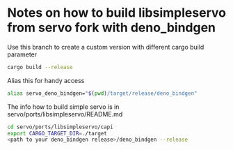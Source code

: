 # Notes on how to build libsimpleservo from servo fork with deno_bindgen

Use this branch to create a custom version with different cargo build parameter
```sh
cargo build --release
```
Alias this for handy access
```sh
alias servo_deno_bindgen="$(pwd)/target/release/deno_bindgen"
```

The info how to build simple servo is in servo/ports/libsimpleservo/README.md
```sh
cd servo/ports/libsimpleservo/capi
export CARGO_TARGET_DIR=./target
<path to your deno_bindgen release>/deno_bindgen --release
```
